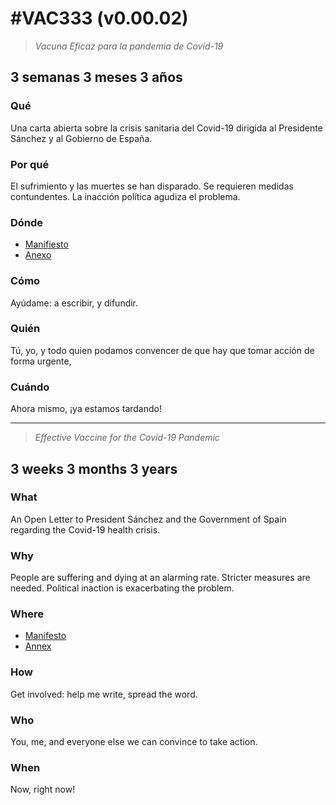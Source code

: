 # \#VAC333 (v0.00.02)

> *Vacuna Eficaz para la pandemia de Covid-19*

## 3 semanas 3 meses 3 años

### Qué
Una carta abierta sobre la crisis sanitaria del Covid-19 dirigida al Presidente Sánchez y al Gobierno de España.

### Por qué
El sufrimiento y las muertes se han disparado. Se requieren medidas contundentes. La inacción política agudiza el problema.

### Dónde
* [Manifiesto](https://vac333.github.io/)
* [Anexo](https://vac333.github.io/anexo/Anexo.html)

### Cómo
Ayúdame: a escribir, y difundir.

### Quién
Tú, yo, y todo quien podamos convencer de que hay que tomar acción de forma urgente,

### Cuándo
Ahora mismo, ¡ya estamos tardando!

---- ----

> *Effective Vaccine for the Covid-19 Pandemic*

## 3 weeks 3 months 3 years

### What
An Open Letter to President Sánchez and the Government of Spain regarding the Covid-19 health crisis.

### Why
People are suffering and dying at an alarming rate. Stricter measures are needed. Political inaction is exacerbating the problem.

### Where
* [Manifesto](https://vac333.github.io/)
* [Annex](https://vac333.github.io/anexo/Anexo.html)

### How
Get involved: help me write, spread the word.

### Who
You, me, and everyone else we can convince to take action.

### When
Now, right now!

